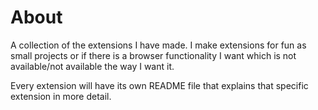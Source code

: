 # About
A collection of the extensions I have made. I make extensions for fun as small projects or if there is a browser functionality I want which is not available/not available the way I want it.

Every extension will have its own README file that explains that specific extension in more detail.